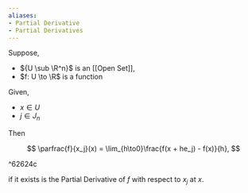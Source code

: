 ```yaml
---
aliases:
- Partial Derivative
- Partial Derivatives
---
```


Suppose,
- ${U \sub \R^n}$ is an [[Open Set]],
- $f: U \to \R$ is a function

Given,
- $x \in U$
- $j \in J_n$

Then

$$
\parfrac{f}{x_j}(x) = \lim_{h\to0}\frac{f(x + he_j) - f(x)}{h},
$$

^62624c

if it exists is the Partial Derivative of $f$ with respect to $x_j$ at $x$.
